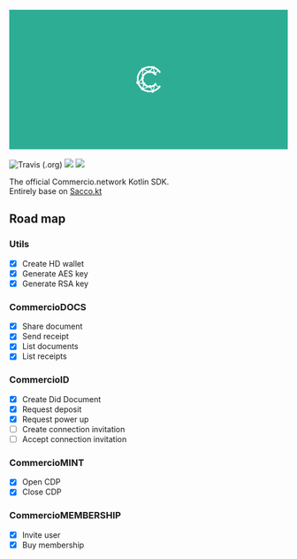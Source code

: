 ![](.img/logo.png)

<!-- [![Release](https://jitpack.io/v/commercionetwork/sdk.svg)](https://jitpack.io/#commercionetwork/sdk) -->
![Travis (.org)](https://img.shields.io/travis/commercionetwork/sdk.kt)
![](https://img.shields.io/badge/compatible-Kotlin-blue)
![](https://img.shields.io/badge/compatible-JVM-blue)

The official Commercio.network Kotlin SDK.  
Entirely base on [Sacco.kt](https://github.com/commercionetwork/sacco.kt) 

## Road map
### Utils 
- [x] Create HD wallet
- [x] Generate AES key
- [x] Generate RSA key

### CommercioDOCS
- [x] Share document
- [x] Send receipt
- [x] List documents
- [x] List receipts

### CommercioID
- [x] Create Did Document
- [x] Request deposit
- [x] Request power up
- [ ] Create connection invitation
- [ ] Accept connection invitation

### CommercioMINT
- [x] Open CDP
- [x] Close CDP

### CommercioMEMBERSHIP
- [x] Invite user
- [x] Buy membership